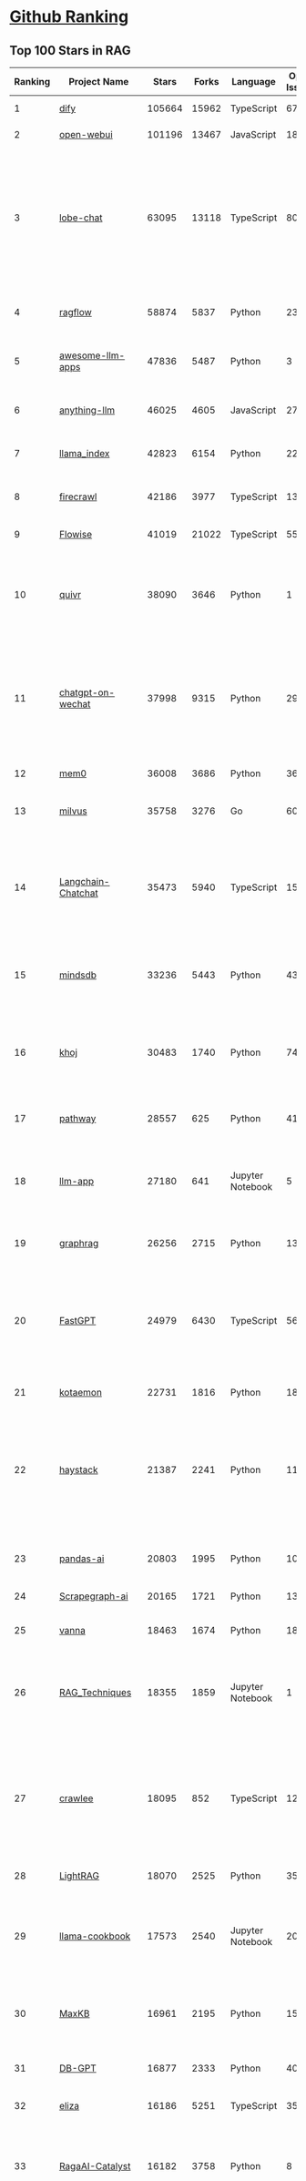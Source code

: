 [Github Ranking](../README.md)
==========

## Top 100 Stars in RAG

| Ranking | Project Name | Stars | Forks | Language | Open Issues | Description | Last Commit |
| ------- | ------------ | ----- | ----- | -------- | ----------- | ----------- | ----------- |
| 1 | [dify](https://github.com/langgenius/dify) | 105664 | 15962 | TypeScript | 679 | Production-ready platform for agentic workflow development. | 2025-07-04T03:39:28Z |
| 2 | [open-webui](https://github.com/open-webui/open-webui) | 101196 | 13467 | JavaScript | 180 | User-friendly AI Interface (Supports Ollama, OpenAI API, ...) | 2025-07-03T22:53:43Z |
| 3 | [lobe-chat](https://github.com/lobehub/lobe-chat) | 63095 | 13118 | TypeScript | 806 | 🤯 Lobe Chat - an open-source, modern design AI chat framework. Supports multiple AI providers (OpenAI / Claude 4 / Gemini / DeepSeek / Ollama / Qwen), Knowledge Base (file upload / knowledge management / RAG ), Multi-Modal (Plugins / Artifacts / MCP) and thinking. One-click FREE deployment of your private ChatGPT/ Claude / DeepSeek application. | 2025-07-04T03:43:05Z |
| 4 | [ragflow](https://github.com/infiniflow/ragflow) | 58874 | 5837 | Python | 2351 | RAGFlow is an open-source RAG (Retrieval-Augmented Generation) engine based on deep document understanding. | 2025-07-03T13:14:32Z |
| 5 | [awesome-llm-apps](https://github.com/Shubhamsaboo/awesome-llm-apps) | 47836 | 5487 | Python | 3 | Collection of awesome LLM apps with AI Agents and RAG using OpenAI, Anthropic, Gemini and opensource models. | 2025-07-02T20:52:31Z |
| 6 | [anything-llm](https://github.com/Mintplex-Labs/anything-llm) | 46025 | 4605 | JavaScript | 275 | The all-in-one Desktop & Docker AI application with built-in RAG, AI agents, No-code agent builder, MCP compatibility,  and more. | 2025-07-03T00:18:26Z |
| 7 | [llama_index](https://github.com/run-llama/llama_index) | 42823 | 6154 | Python | 222 | LlamaIndex is the leading framework for building LLM-powered agents over your data. | 2025-07-04T02:26:20Z |
| 8 | [firecrawl](https://github.com/mendableai/firecrawl) | 42186 | 3977 | TypeScript | 136 | 🔥 Turn entire websites into LLM-ready markdown or structured data. Scrape, crawl and extract with a single API. | 2025-07-03T16:41:57Z |
| 9 | [Flowise](https://github.com/FlowiseAI/Flowise) | 41019 | 21022 | TypeScript | 554 | Build AI Agents, Visually | 2025-07-02T19:53:06Z |
| 10 | [quivr](https://github.com/QuivrHQ/quivr) | 38090 | 3646 | Python | 1 | Opiniated RAG for integrating GenAI in your apps 🧠   Focus on your product rather than the RAG. Easy integration in existing products with customisation!  Any LLM: GPT4, Groq, Llama. Any Vectorstore: PGVector, Faiss. Any Files. Anyway you want.  | 2025-07-02T16:05:43Z |
| 11 | [chatgpt-on-wechat](https://github.com/zhayujie/chatgpt-on-wechat) | 37998 | 9315 | Python | 295 | 基于大模型搭建的聊天机器人，同时支持 微信公众号、企业微信应用、飞书、钉钉 等接入，可选择ChatGPT/Claude/DeepSeek/文心一言/讯飞星火/通义千问/ Gemini/GLM-4/Kimi/LinkAI，能处理文本、语音和图片，访问操作系统和互联网，支持基于自有知识库进行定制企业智能客服。 | 2025-06-29T14:41:10Z |
| 12 | [mem0](https://github.com/mem0ai/mem0) | 36008 | 3686 | Python | 368 | Memory for AI Agents; Announcing OpenMemory MCP - local and secure memory management. | 2025-07-04T01:52:53Z |
| 13 | [milvus](https://github.com/milvus-io/milvus) | 35758 | 3276 | Go | 609 | Milvus is a high-performance, cloud-native vector database built for scalable vector ANN search | 2025-07-04T03:00:45Z |
| 14 | [Langchain-Chatchat](https://github.com/chatchat-space/Langchain-Chatchat) | 35473 | 5940 | TypeScript | 152 | Langchain-Chatchat（原Langchain-ChatGLM）基于 Langchain 与 ChatGLM, Qwen 与 Llama 等语言模型的 RAG 与 Agent 应用 \| Langchain-Chatchat (formerly langchain-ChatGLM), local knowledge based LLM (like ChatGLM, Qwen and Llama) RAG and Agent app with langchain  | 2025-03-25T15:45:51Z |
| 15 | [mindsdb](https://github.com/mindsdb/mindsdb) | 33236 | 5443 | Python | 43 | AI's query engine - Platform for building AI that can answer questions over large scale federated data. - The only MCP Server you'll ever need | 2025-07-03T20:39:42Z |
| 16 | [khoj](https://github.com/khoj-ai/khoj) | 30483 | 1740 | Python | 74 | Your AI second brain. Self-hostable. Get answers from the web or your docs. Build custom agents, schedule automations, do deep research. Turn any online or local LLM into your personal, autonomous AI (gpt, claude, gemini, llama, qwen, mistral). Get started - free. | 2025-07-04T03:44:49Z |
| 17 | [pathway](https://github.com/pathwaycom/pathway) | 28557 | 625 | Python | 41 | Python ETL framework for stream processing, real-time analytics, LLM pipelines, and RAG. | 2025-07-04T03:46:04Z |
| 18 | [llm-app](https://github.com/pathwaycom/llm-app) | 27180 | 641 | Jupyter Notebook | 5 | Ready-to-run cloud templates for RAG, AI pipelines, and enterprise search with live data. 🐳Docker-friendly.⚡Always in sync with Sharepoint, Google Drive, S3, Kafka, PostgreSQL, real-time data APIs, and more. | 2025-05-16T07:58:43Z |
| 19 | [graphrag](https://github.com/microsoft/graphrag) | 26256 | 2715 | Python | 135 | A modular graph-based Retrieval-Augmented Generation (RAG) system | 2025-06-23T22:38:11Z |
| 20 | [FastGPT](https://github.com/labring/FastGPT) | 24979 | 6430 | TypeScript | 560 | FastGPT is a knowledge-based platform built on the LLMs, offers a comprehensive suite of out-of-the-box capabilities such as data processing, RAG retrieval, and visual AI workflow orchestration, letting you easily develop and deploy complex question-answering systems without the need for extensive setup or configuration. | 2025-07-04T02:15:03Z |
| 21 | [kotaemon](https://github.com/Cinnamon/kotaemon) | 22731 | 1816 | Python | 189 | An open-source RAG-based tool for chatting with your documents. | 2025-07-02T07:50:41Z |
| 22 | [haystack](https://github.com/deepset-ai/haystack) | 21387 | 2241 | Python | 115 | AI orchestration framework to build customizable, production-ready LLM applications. Connect components (models, vector DBs, file converters) to pipelines or agents that can interact with your data. With advanced retrieval methods, it's best suited for building RAG, question answering, semantic search or conversational agent chatbots. | 2025-07-03T11:20:36Z |
| 23 | [pandas-ai](https://github.com/sinaptik-ai/pandas-ai) | 20803 | 1995 | Python | 10 | Chat with your database or your datalake (SQL, CSV, parquet). PandasAI makes data analysis conversational using LLMs and RAG. | 2025-06-29T12:52:50Z |
| 24 | [Scrapegraph-ai](https://github.com/ScrapeGraphAI/Scrapegraph-ai) | 20165 | 1721 | Python | 13 | Python scraper based on AI | 2025-07-03T09:51:50Z |
| 25 | [vanna](https://github.com/vanna-ai/vanna) | 18463 | 1674 | Python | 189 | 🤖 Chat with your SQL database 📊. Accurate Text-to-SQL Generation via LLMs using RAG 🔄. | 2025-04-10T03:18:09Z |
| 26 | [RAG_Techniques](https://github.com/NirDiamant/RAG_Techniques) | 18355 | 1859 | Jupyter Notebook | 1 | This repository showcases various advanced techniques for Retrieval-Augmented Generation (RAG) systems. RAG systems combine information retrieval with generative models to provide accurate and contextually rich responses. | 2025-07-01T21:50:39Z |
| 27 | [crawlee](https://github.com/apify/crawlee) | 18095 | 852 | TypeScript | 128 | Crawlee—A web scraping and browser automation library for Node.js to build reliable crawlers. In JavaScript and TypeScript. Extract data for AI, LLMs, RAG, or GPTs. Download HTML, PDF, JPG, PNG, and other files from websites. Works with Puppeteer, Playwright, Cheerio, JSDOM, and raw HTTP. Both headful and headless mode. With proxy rotation. | 2025-07-03T18:35:46Z |
| 28 | [LightRAG](https://github.com/HKUDS/LightRAG) | 18070 | 2525 | Python | 351 | "LightRAG: Simple and Fast Retrieval-Augmented Generation" | 2025-07-04T03:32:04Z |
| 29 | [llama-cookbook](https://github.com/meta-llama/llama-cookbook) | 17573 | 2540 | Jupyter Notebook | 20 | Welcome to the Llama Cookbook! This is your go to guide for Building with Llama: Getting started with Inference, Fine-Tuning, RAG. We also show you how to solve end to end problems using Llama model family and using them on various provider services   | 2025-07-03T00:59:51Z |
| 30 | [MaxKB](https://github.com/1Panel-dev/MaxKB) | 16961 | 2195 | Python | 155 | 💬 MaxKB is an open-source AI assistant for enterprise. It seamlessly integrates RAG pipelines, supports robust workflows, and provides MCP tool-use capabilities. | 2025-07-04T03:42:33Z |
| 31 | [DB-GPT](https://github.com/eosphoros-ai/DB-GPT) | 16877 | 2333 | Python | 406 | AI Native Data App Development framework with AWEL(Agentic Workflow Expression Language) and Agents | 2025-07-03T01:46:42Z |
| 32 | [eliza](https://github.com/elizaOS/eliza) | 16186 | 5251 | TypeScript | 35 | Autonomous agents for everyone | 2025-07-04T00:43:17Z |
| 33 | [RagaAI-Catalyst](https://github.com/raga-ai-hub/RagaAI-Catalyst) | 16182 | 3758 | Python | 8 | Python SDK for Agent AI Observability, Monitoring and Evaluation Framework. Includes features like agent, llm and tools tracing, debugging multi-agentic system, self-hosted dashboard and advanced analytics with timeline and execution graph view  | 2025-06-23T05:59:18Z |
| 34 | [DocsGPT](https://github.com/arc53/DocsGPT) | 15852 | 1681 | TypeScript | 22 | DocsGPT is an open-source genAI tool that helps users get reliable answers from knowledge source, while avoiding hallucinations. It enables private and reliable information retrieval, with tooling and agentic system capability built in. | 2025-07-03T20:51:50Z |
| 35 | [mastra](https://github.com/mastra-ai/mastra) | 14716 | 896 | TypeScript | 153 | The TypeScript AI agent framework. ⚡ Assistants, RAG, observability. Supports any LLM: GPT-4, Claude, Gemini, Llama. | 2025-07-04T03:55:09Z |
| 36 | [llmware](https://github.com/llmware-ai/llmware) | 14069 | 2812 | Python | 65 | Unified framework for building enterprise RAG pipelines with small, specialized models | 2025-06-27T15:41:06Z |
| 37 | [ai-engineering-hub](https://github.com/patchy631/ai-engineering-hub) | 13383 | 2228 | Jupyter Notebook | 22 | In-depth tutorials on LLMs, RAGs and real-world AI agent applications. | 2025-07-01T09:00:00Z |
| 38 | [onyx](https://github.com/onyx-dot-app/onyx) | 13104 | 1750 | Python | 129 | Gen-AI Chat for Teams - Think ChatGPT if it had access to your team's unique knowledge. | 2025-07-04T02:53:36Z |
| 39 | [LangBot](https://github.com/RockChinQ/LangBot) | 12344 | 955 | Python | 95 | 🤩 Easy-to-use global IM bot platform designed for the LLM era / 简单易用的大模型即时通信机器人开发平台 ⚡️ Bots for QQ / QQ频道 / Discord / WeChat（企业微信、个人微信）/ Telegram / 飞书 / 钉钉 / Slack 🧩 Integrated with ChatGPT、DeepSeek、Dify、n8n、Claude、Google Gemini、xAI、PPIO、Ollama、阿里云百炼、SiliconFlow、Qwen、Moonshot、SillyTraven、MCP、WeClone etc. LLM & Agent | 2025-07-04T03:37:36Z |
| 40 | [graphiti](https://github.com/getzep/graphiti) | 12033 | 996 | Python | 51 | Build Real-Time Knowledge Graphs for AI Agents | 2025-07-03T05:18:53Z |
| 41 | [txtai](https://github.com/neuml/txtai) | 11164 | 710 | Python | 9 | 💡 All-in-one open-source AI framework for semantic search, LLM orchestration and language model workflows | 2025-06-29T21:07:59Z |
| 42 | [opik](https://github.com/comet-ml/opik) | 10655 | 732 | Python | 106 | Debug, evaluate, and monitor your LLM applications, RAG systems, and agentic workflows with comprehensive tracing, automated evaluations, and production-ready dashboards. | 2025-07-04T00:24:30Z |
| 43 | [Qwen-Agent](https://github.com/QwenLM/Qwen-Agent) | 9856 | 857 | Python | 310 | Agent framework and applications built upon Qwen>=3.0, featuring Function Calling, MCP, Code Interpreter, RAG, Chrome extension, etc. | 2025-06-18T09:58:54Z |
| 44 | [ragas](https://github.com/explodinggradients/ragas) | 9792 | 968 | Python | 349 | Supercharge Your LLM Application Evaluations 🚀 | 2025-07-03T00:14:49Z |
| 45 | [orama](https://github.com/oramasearch/orama) | 9521 | 347 | TypeScript | 38 | 🌌  A complete search engine and RAG pipeline in your browser, server or edge network with support for full-text, vector, and hybrid search in less than 2kb. | 2025-07-02T14:09:55Z |
| 46 | [bisheng](https://github.com/dataelement/bisheng) | 9011 | 1476 | TypeScript | 121 | BISHENG is an open LLM devops platform for next generation Enterprise AI applications. Powerful and comprehensive features include: GenAI workflow, RAG, Agent, Unified model management, Evaluation, SFT, Dataset Management, Enterprise-level System Management, Observability and more. | 2025-07-04T03:47:13Z |
| 47 | [llm-universe](https://github.com/datawhalechina/llm-universe) | 8886 | 988 | Jupyter Notebook | 4 | 本项目是一个面向小白开发者的大模型应用开发教程，在线阅读地址：https://datawhalechina.github.io/llm-universe/ | 2025-05-28T11:42:30Z |
| 48 | [WrenAI](https://github.com/Canner/WrenAI) | 8539 | 846 | TypeScript | 188 | ⚡️Wren AI is your GenBI Agent, that you can query any database with natural language → get accurate SQL(Text-to-SQL), charts(Text-to-Charts) & AI-generated insights in seconds.  | 2025-07-03T08:07:02Z |
| 49 | [memvid](https://github.com/Olow304/memvid) | 8124 | 689 | Python | 26 | Video-based AI memory library. Store millions of text chunks in MP4 files with lightning-fast semantic search. No database needed. | 2025-07-03T03:22:05Z |
| 50 | [reor](https://github.com/reorproject/reor) | 8065 | 488 | JavaScript | 107 | Private & local AI personal knowledge management app for high entropy people. | 2025-05-13T21:28:59Z |
| 51 | [Upsonic](https://github.com/Upsonic/Upsonic) | 7561 | 709 | Python | 46 | The most reliable AI agent framework that supports MCP. | 2025-07-02T11:37:05Z |
| 52 | [paper-qa](https://github.com/Future-House/paper-qa) | 7533 | 749 | Python | 116 | High accuracy RAG for answering questions from scientific documents with citations | 2025-07-03T23:22:28Z |
| 53 | [promptfoo](https://github.com/promptfoo/promptfoo) | 7441 | 593 | TypeScript | 177 | Test your prompts, agents, and RAGs. Red teaming, pentesting, and vulnerability scanning for LLMs. Compare performance of GPT, Claude, Gemini, Llama, and more. Simple declarative configs with command line and CI/CD integration. | 2025-07-04T03:41:16Z |
| 54 | [KAG](https://github.com/OpenSPG/KAG) | 7389 | 542 | Python | 158 | KAG is a logical form-guided reasoning and retrieval framework based on OpenSPG engine and LLMs.  It is used to build logical reasoning and factual Q&A solutions for professional domain knowledge bases. It can effectively overcome the shortcomings of the traditional RAG vector similarity calculation model. | 2025-07-03T12:00:38Z |
| 55 | [happy-llm](https://github.com/datawhalechina/happy-llm) | 7285 | 525 | None | 5 | 📚 从零开始的大语言模型原理与实践教程 | 2025-07-04T01:13:59Z |
| 56 | [aichat](https://github.com/sigoden/aichat) | 7231 | 475 | Rust | 0 | All-in-one LLM CLI tool featuring Shell Assistant, Chat-REPL, RAG, AI Tools & Agents, with access to OpenAI, Claude, Gemini, Ollama, Groq, and more. | 2025-07-03T23:34:46Z |
| 57 | [Verba](https://github.com/weaviate/Verba) | 7192 | 784 | Python | 50 | Retrieval Augmented Generation (RAG) chatbot powered by Weaviate | 2025-06-27T11:31:39Z |
| 58 | [R2R](https://github.com/SciPhi-AI/R2R) | 7028 | 569 | Python | 79 | SoTA production-ready AI retrieval system. Agentic Retrieval-Augmented Generation (RAG) with a RESTful API. | 2025-07-01T20:04:21Z |
| 59 | [rags](https://github.com/run-llama/rags) | 6472 | 663 | Python | 29 | Build ChatGPT over your data, all with natural language | 2024-04-05T05:36:59Z |
| 60 | [deep-searcher](https://github.com/zilliztech/deep-searcher) | 6421 | 635 | Python | 38 | Open Source Deep Research Alternative to Reason and Search on Private Data. Written in Python. | 2025-06-18T06:43:33Z |
| 61 | [postgresml](https://github.com/postgresml/postgresml) | 6358 | 325 | Rust | 80 | Postgres with GPUs for ML/AI apps. | 2025-07-01T12:26:02Z |
| 62 | [LaVague](https://github.com/lavague-ai/LaVague) | 6087 | 558 | Python | 91 | Large Action Model framework to develop AI Web Agents | 2025-01-21T13:41:48Z |
| 63 | [cognee](https://github.com/topoteretes/cognee) | 6024 | 461 | Python | 14 | Memory for AI Agents in 5 lines of code | 2025-07-03T19:24:49Z |
| 64 | [superagent](https://github.com/superagent-ai/superagent) | 5980 | 904 | TypeScript | 56 | 🥷 Run AI-agents with an API | 2025-04-01T07:49:39Z |
| 65 | [crawlee-python](https://github.com/apify/crawlee-python) | 5783 | 394 | Python | 76 | Crawlee—A web scraping and browser automation library for Python to build reliable crawlers. Extract data for AI, LLMs, RAG, or GPTs. Download HTML, PDF, JPG, PNG, and other files from websites. Works with BeautifulSoup, Playwright, and raw HTTP. Both headful and headless mode. With proxy rotation. | 2025-07-03T14:51:04Z |
| 66 | [note-gen](https://github.com/codexu/note-gen) | 5598 | 354 | TypeScript | 32 | A cross-platform Markdown note-taking application dedicated to using AI to bridge recording and writing, organizing fragmented knowledge into a readable note. | 2025-07-04T03:05:49Z |
| 67 | [awesome-LLM-resources](https://github.com/WangRongsheng/awesome-LLM-resources) | 5584 | 544 | None | 0 | 🧑‍🚀 全世界最好的LLM资料总结（视频生成、Agent、辅助编程、数据处理、模型训练、模型推理、o1 模型、MCP、小语言模型、视觉语言模型） \| Summary of the world's best LLM resources.  | 2025-07-03T05:50:21Z |
| 68 | [pyspur](https://github.com/PySpur-Dev/pyspur) | 5250 | 377 | TypeScript | 26 | A visual playground for agentic workflows: Iterate over your agents 10x faster | 2025-05-12T12:01:00Z |
| 69 | [12-factor-agents](https://github.com/humanlayer/12-factor-agents) | 5232 | 326 | TypeScript | 7 | What are the principles we can use to build LLM-powered software that is actually good enough to put in the hands of production customers? | 2025-07-02T18:52:59Z |
| 70 | [TaskingAI](https://github.com/TaskingAI/TaskingAI) | 5193 | 338 | Python | 26 | The open source platform for AI-native application development. | 2024-12-02T22:18:38Z |
| 71 | [superduper](https://github.com/superduper-io/superduper) | 5090 | 502 | Python | 23 | Superduper: End-to-end framework for building custom AI applications and agents. | 2025-07-02T08:42:39Z |
| 72 | [pgai](https://github.com/timescale/pgai) | 5018 | 260 | PLpgSQL | 22 | A suite of tools to develop RAG, semantic search, and other AI applications more easily with PostgreSQL | 2025-07-02T15:50:20Z |
| 73 | [obsidian-copilot](https://github.com/logancyang/obsidian-copilot) | 4885 | 395 | TypeScript | 248 | THE Copilot in Obsidian | 2025-07-03T19:10:06Z |
| 74 | [potpie](https://github.com/potpie-ai/potpie) | 4668 | 426 | Python | 36 | Prompt-To-Agent : Create custom engineering agents for your codebase | 2025-07-01T02:31:59Z |
| 75 | [sparrow](https://github.com/katanaml/sparrow) | 4604 | 470 | Python | 0 | Structured data extraction and instruction calling with ML, LLM and Vision LLM | 2025-06-29T18:25:19Z |
| 76 | [rag-from-scratch](https://github.com/langchain-ai/rag-from-scratch) | 4447 | 1279 | Jupyter Notebook | 20 | None | 2025-06-26T03:16:10Z |
| 77 | [trafilatura](https://github.com/adbar/trafilatura) | 4446 | 298 | Python | 80 | Python & Command-line tool to gather text and metadata on the Web: Crawling, scraping, extraction, output as CSV, JSON, HTML, MD, TXT, XML | 2025-05-30T14:21:49Z |
| 78 | [ragapp](https://github.com/ragapp/ragapp) | 4278 | 481 | TypeScript | 50 | The easiest way to use Agentic RAG in any enterprise | 2025-01-22T14:23:25Z |
| 79 | [refly](https://github.com/refly-ai/refly) | 4166 | 363 | TypeScript | 97 | The world's first open-source "Vibe Workflow" platform for complex tasks. | 2025-07-04T03:22:02Z |
| 80 | [eko](https://github.com/FellouAI/eko) | 4148 | 332 | TypeScript | 1 | Eko (Eko Keeps Operating) - Build Production-ready Agentic Workflow with Natural Language - eko.fellou.ai | 2025-06-28T10:03:06Z |
| 81 | [cognita](https://github.com/truefoundry/cognita) | 4131 | 337 | Python | 11 | RAG (Retrieval Augmented Generation) Framework for building modular, open source applications for production by TrueFoundry  | 2025-02-21T11:10:29Z |
| 82 | [sim](https://github.com/simstudioai/sim) | 4120 | 618 | TypeScript | 25 | Sim Studio is an open-source AI agent workflow builder. Sim Studio's interface is a lightweight, intuitive way to quickly build and deploy LLMs that connect with your favorite tools. | 2025-07-04T01:51:22Z |
| 83 | [AutoRAG](https://github.com/Marker-Inc-Korea/AutoRAG) | 4075 | 323 | Python | 126 | AutoRAG: An Open-Source Framework for Retrieval-Augmented Generation (RAG) Evaluation & Optimization with AutoML-Style Automation | 2025-07-03T12:38:02Z |
| 84 | [llm-twin-course](https://github.com/decodingml/llm-twin-course) | 4008 | 668 | Python | 4 | 🤖 𝗟𝗲𝗮𝗿𝗻 for 𝗳𝗿𝗲𝗲 how to 𝗯𝘂𝗶𝗹𝗱 an end-to-end 𝗽𝗿𝗼𝗱𝘂𝗰𝘁𝗶𝗼𝗻-𝗿𝗲𝗮𝗱𝘆 𝗟𝗟𝗠 & 𝗥𝗔𝗚 𝘀𝘆𝘀𝘁𝗲𝗺 using 𝗟𝗟𝗠𝗢𝗽𝘀 best practices: ~ 𝘴𝘰𝘶𝘳𝘤𝘦 𝘤𝘰𝘥𝘦 + 12 𝘩𝘢𝘯𝘥𝘴-𝘰𝘯 𝘭𝘦𝘴𝘴𝘰𝘯𝘴 | 2025-04-26T14:11:47Z |
| 85 | [gptme](https://github.com/gptme/gptme) | 3891 | 324 | Python | 67 | Your agent in your terminal, equipped with local tools: writes code, uses the terminal, browses the web, vision. | 2025-07-01T19:38:06Z |
| 86 | [GenAI-Showcase](https://github.com/mongodb-developer/GenAI-Showcase) | 3852 | 642 | Jupyter Notebook | 5 | GenAI Cookbook | 2025-07-03T10:44:32Z |
| 87 | [infinity](https://github.com/infiniflow/infinity) | 3822 | 357 | C++ | 117 | The AI-native database built for LLM applications, providing incredibly fast hybrid search of dense vector, sparse vector, tensor (multi-vector), and full-text | 2025-07-03T15:34:51Z |
| 88 | [casibase](https://github.com/casibase/casibase) | 3796 | 450 | Go | 37 | ⚡️AI Cloud OS: Open-source enterprise-level AI knowledge base and MCP (model-context-protocol)/A2A (agent-to-agent) management platform with admin UI, user management and Single-Sign-On⚡️, supports ChatGPT, Claude, Llama, Ollama, HuggingFace, etc., chat bot demo: https://ai.casibase.com, admin UI demo: https://ai-admin.casibase.com | 2025-07-03T11:56:10Z |
| 89 | [llm-graph-builder](https://github.com/neo4j-labs/llm-graph-builder) | 3657 | 625 | Jupyter Notebook | 35 | Neo4j graph construction from unstructured data using LLMs | 2025-07-01T10:41:00Z |
| 90 | [LLM-Engineers-Handbook](https://github.com/PacktPublishing/LLM-Engineers-Handbook) | 3606 | 791 | Python | 12 | The LLM's practical guide: From the fundamentals to deploying advanced LLM and RAG apps to AWS using LLMOps best practices | 2025-03-08T15:54:34Z |
| 91 | [RAGatouille](https://github.com/AnswerDotAI/RAGatouille) | 3550 | 248 | Python | 87 | Easily use and train state of the art late-interaction retrieval methods (ColBERT) in any RAG pipeline. Designed for modularity and ease-of-use, backed by research. | 2025-05-17T12:45:38Z |
| 92 | [dataherald](https://github.com/Dataherald/dataherald) | 3521 | 255 | Python | 7 | Interact with your SQL database, Natural Language to SQL using LLMs | 2024-07-24T17:37:41Z |
| 93 | [LLMForEverybody](https://github.com/luhengshiwo/LLMForEverybody) | 3448 | 341 | Jupyter Notebook | 1 | 每个人都能看懂的大模型知识分享，LLMs春/秋招大模型面试前必看，让你和面试官侃侃而谈 | 2025-06-07T00:55:17Z |
| 94 | [langroid](https://github.com/langroid/langroid) | 3446 | 325 | Python | 57 | Harness LLMs with Multi-Agent Programming | 2025-07-04T00:00:41Z |
| 95 | [ruoyi-ai](https://github.com/ageerle/ruoyi-ai) | 3419 | 821 | Java | 7 | RuoYi AI 是一个全栈式 AI 开发平台，旨在帮助开发者快速构建和部署个性化的 AI 应用。 | 2025-07-03T02:48:43Z |
| 96 | [AdalFlow](https://github.com/SylphAI-Inc/AdalFlow) | 3374 | 299 | Python | 25 | AdalFlow: The library to build & auto-optimize LLM applications. | 2025-07-04T01:28:47Z |
| 97 | [LitServe](https://github.com/Lightning-AI/LitServe) | 3352 | 227 | Python | 31 | The easiest way to deploy agents, MCP servers, models, RAG, pipelines and more. No MLOps. No YAML. | 2025-07-02T17:40:39Z |
| 98 | [fast-graphrag](https://github.com/circlemind-ai/fast-graphrag) | 3349 | 197 | Python | 24 | RAG that intelligently adapts to your use case, data, and queries | 2025-06-21T10:02:24Z |
| 99 | [Streamer-Sales](https://github.com/PeterH0323/Streamer-Sales) | 3335 | 517 | Python | 10 | Streamer-Sales 销冠 —— 卖货主播 LLM 大模型🛒🎁，一个能够根据给定的商品特点从激发用户购买意愿角度出发进行商品解说的卖货主播大模型。🚀⭐内含详细的数据生成流程❗ 📦另外还集成了 LMDeploy 加速推理🚀、RAG检索增强生成 📚、TTS文字转语音🔊、数字人生成 🦸、 Agent 使用网络查询实时信息🌐、ASR 语音转文字🎙️、Vue 生态搭建前端🍍、FastAPI 搭建后端🗝️、Docker-compose 打包部署🐋 | 2025-03-08T00:38:06Z |
| 100 | [ms-agent](https://github.com/modelscope/ms-agent) | 3242 | 372 | Python | 72 | MS-Agent: Lightweight Framework for Empowering Agents with Autonomous Exploration | 2025-06-30T00:02:30Z |

